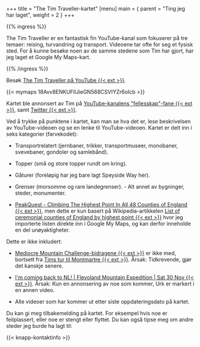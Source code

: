 +++
title = "The Tim Traveller-kartet"
[menu]
main = { parent = "Ting jeg har laget", weight = 2 }
+++

{{% ingress %}}

The Tim Traveller er en fantastisk fin YouTube-kanal som fokuserer på tre temaer: reising,
turvandring og transport. Videoene tar ofte for seg et fysisk sted. For å kunne besøke noen av de
samme stedene som Tim har gjort, har jeg laget et Google My Maps-kart.

{{% /ingress %}}  

Besøk [The Tim Traveller på YouTube {{< ext >}}](https://www.youtube.com/c/TheTimTraveller/).

{{< mymaps 18Avv8ENKUFllJieGN568CSVIYZr6oIcb >}}

Kartet ble annonsert av Tim på [YouTube-kanalens
"fellesskap"-fane {{< ext >}}][yt], samt [Twitter {{< ext >}}][twitter].

Ved å trykke på punktene i kartet, kan man se hva det er, lese beskrivelsen av YouTube-videoen og
se en lenke til YouTube-videoen. Kartet er delt inn i seks kategorier (farvekodet):

- Transportrelatert (jernbaner, trikker, transportmuseer, monobaner, svevebaner, gondoler og
samlebånd).  

- Topper (små og store topper rundt om kring).  

- Gåturer (foreløpig har jeg bare lagt Speyside Way her).  

- Grenser (morsomme og rare landegrenser). - Alt annet av bygninger, steder,
monumenter.  

- [PeakQuest - Climbing The Highest Point In All 48 Counties of England {{< ext >}}][pq],
men dette er kun basert på Wikipedia-artikkelen
[List of ceremonial counties of England by highest point {{< ext >}}][wikipedia]
hvor jeg importerte listen direkte inn i Google My Maps, og kan derfor inneholde en del
unøyaktigheter.

Dette er ikke inkludert:

- [Mediocre Mountain Challenge-bidragene {{< ext >}}][mmcb]
  er ikke med, bortsett fra [Tims tur til Montmartre {{< ext >}}][montmartre]. Årsak:
Tidkrevende, gjør det kanskje senere.

- [I'm coming back to NL! | Flevoland Mountain Expedition | Sat 30 Nov {{< ext >}}][nl].
Årsak: Kun en annonsering av noe som kommer, Urk er markert i en annen video.

- Alle videoer som har kommer ut etter siste oppdateringsdato på kartet.

Du kan gi meg tilbakemelding på kartet. For eksempel hvis noe er feilplassert,
eller noe er stengt eller flyttet. Du kan også tipse meg om andre steder jeg burde ha lagt til:

{{< knapp-kontaktinfo >}}

[wikipedia]: https://en.wikipedia.org/wiki/List_of_ceremonial_counties_of_England_by_highest_point
[mmcb]: https://www.youtube.com/watch?v=O7eomq_jWdY&list=PLeL-qrCp_9NR-zT5xwRJv6_pwYP1fdWw6
[yt]: https://www.youtube.com/post/UgynBapHI1ROx6lfxKh4AaABCQ
[twitter]: https://twitter.com/TheTimTraveller/status/1293518513970262017
[nl]: https://www.youtube.com/watch?v=isrPq4RkR5Q&list=PLlpH0jWGIMwR9q7A1xZ6BXh65T3K940Z5&index=2
[montmartre]: https://www.youtube.com/watch?v=My-8RqTM4Ag
[pq]: https://www.youtube.com/watch?v=rNkbRjb7YDY&t=25s
